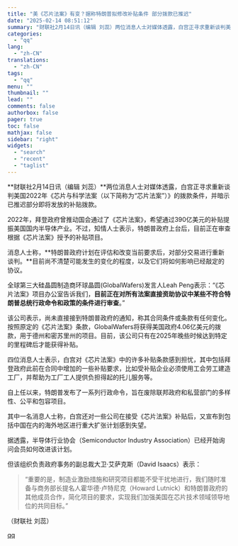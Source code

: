 ```yaml
---
title: "美《芯片法案》有变？据称特朗普拟修改补贴条件 部分拨款已推迟"
date: "2025-02-14 08:51:12"
summary: "财联社2月14日讯（编辑 刘蕊）两位消息人士对媒体透露，白宫正寻求重新谈判美国2022年《芯片与科学..."
categories:
  - "qq"
lang:
  - "zh-CN"
translations:
  - "zh-CN"
tags:
  - "qq"
menu: ""
thumbnail: ""
lead: ""
comments: false
authorbox: false
pager: true
toc: false
mathjax: false
sidebar: "right"
widgets:
  - "search"
  - "recent"
  - "taglist"
---
```


**财联社2月14日讯（编辑 刘蕊）**两位消息人士对媒体透露，白宫正寻求重新谈判美国2022年《芯片与科学法案（以下简称为“芯片法案”）》的拨款条件，并暗示已推迟部分即将发放的补贴拨款。

2022年，拜登政府曾推动国会通过了《芯片法案》，希望通过390亿美元的补贴提振美国国内半导体产业。不过，知情人士表示，特朗普政府上台后，目前正在审查根据《芯片法案》授予的补贴项目。

消息人士称，**特朗普政府计划在评估和改变当前要求后，对部分交易进行重新谈判。**目前尚不清楚可能发生的变化的程度，以及它们将如何影响已经敲定的协议。

全球第三大硅晶圆制造商环球晶圆(GlobalWafers)发言人Leah Peng表示：“《芯片法案》项目办公室告诉我们，**目前正在对所有法案直接资助协议中某些不符合特朗普总统行政命令和政策的条件进行审查**。”

该公司表示，尚未直接接到特朗普政府的通知，称其合同条件或条款有任何变化。按照原定的《芯片法案》条款，GlobalWafers将获得美国政府4.06亿美元的拨款，用于德州和密苏里州的项目。目前，该公司只有在2025年晚些时候达到特定的里程碑后才能获得补贴。

四位消息人士表示，白宫对《芯片法案》中的许多补贴条款感到担忧，其中包括拜登政府此前在合同中增加的一些补贴要求，比如受补贴企业必须使用工会劳工建造工厂，并帮助为工厂工人提供负担得起的托儿服务等。

自上任以来，特朗普发布了一系列行政命令，旨在废除联邦政府和私营部门的多样性、公平和包容项目。

其中一名消息人士称，白宫还对一些公司在接受《芯片法案》补贴后，又宣布到包括中国在内的海外地区进行重大扩张计划感到失望。

据透露，半导体行业协会（Semiconductor Industry Association）已经开始询问会员如何改进该计划。

但该组织负责政府事务的副总裁大卫·艾萨克斯（David Isaacs）表示：

> “重要的是，制造业激励措施和研究项目都能不受干扰地进行，我们随时准备与商务部长提名人霍华德·卢特尼克（Howard Lutnick）和特朗普政府的其他成员合作，简化项目的要求，实现我们加强美国在芯片技术领域领导地位的共同目标。”

（财联社 刘蕊）

[qq](https://new.qq.com/rain/a/20250214A01EH700)
